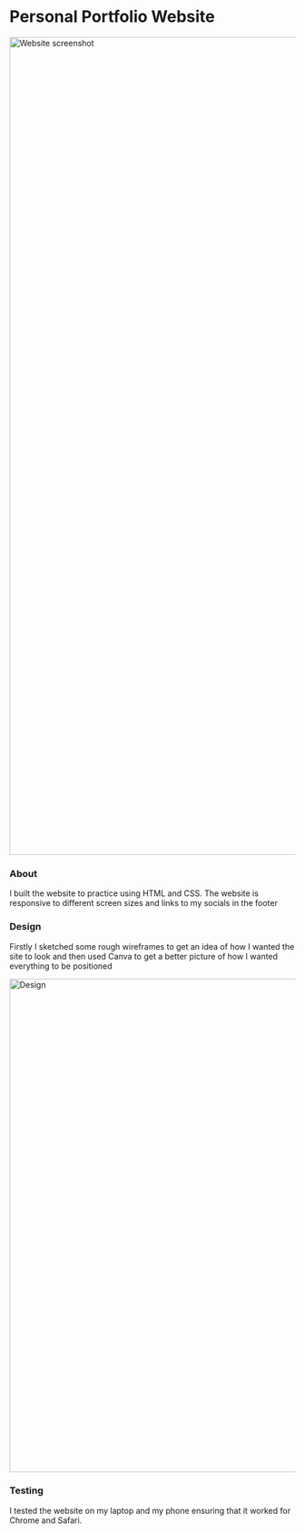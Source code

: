 <h1>Personal Portfolio Website</h1>
<img width="1440" alt="Website screenshot" src="https://github.com/williamkarmstrong/williamkarmstrong.github.io/assets/154836386/4a394075-c95a-439e-9f8a-6a1e0407907c">

<h3>About</h3>
<p>I built the website to practice using HTML and CSS. The website is responsive to different screen sizes and links to my socials in the footer</p>

<h3>Design</h3>
<p>Firstly I sketched some rough wireframes to get an idea of how I wanted the site to look and then used Canva to get a better picture of how I wanted everything to be positioned</p>
<img width="869" alt="Design" src="https://github.com/williamkarmstrong/williamkarmstrong.github.io/assets/154836386/9d8d48cf-1f69-4af7-b012-9d8710aed982">


<h3>Testing</h3>
<p>I tested the website on my laptop and my phone ensuring that it worked for Chrome and Safari.</p>
